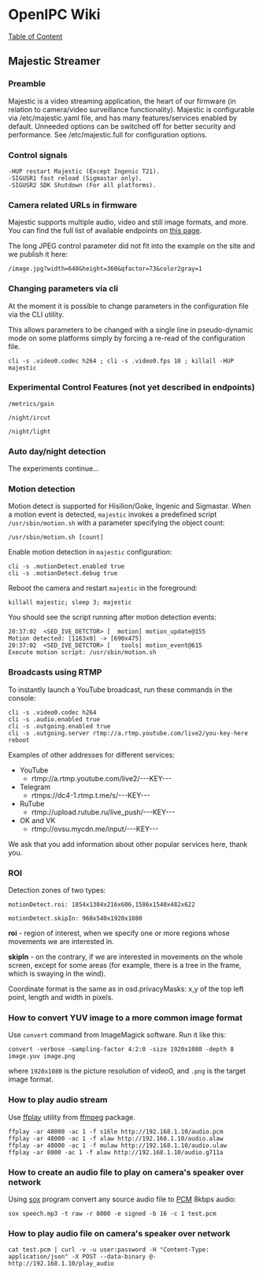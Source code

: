 # OpenIPC Wiki
[Table of Content](../README.md)

Majestic Streamer
-----------------

### Preamble

Majestic is a video streaming application, the heart of our firmware (in
relation to camera/video surveillance functionality). Majestic is configurable
via /etc/majestic.yaml file, and has many features/services enabled by default.
Unneeded options can be switched off for better security and performance. See /etc/majestic.full for configuration options.

### Control signals

```
-HUP restart Majestic (Except Ingenic T21).
-SIGUSR1 fast reload (Sigmastar only).
-SIGUSR2 SDK Shutdown (For all platforms).
```

### Camera related URLs in firmware

Majestic supports multiple audio, video and still image formats, and more.
You can find the full list of available endpoints on [this page](https://openipc.org/majestic-endpoints).

The long JPEG control parameter did not fit into the example on the site and we publish it here:

`/image.jpg?width=640&height=360&qfactor=73&color2gray=1`

### Changing parameters via cli

At the moment it is possible to change parameters in the configuration file via the CLI utility.

This allows parameters to be changed with a single line in pseudo-dynamic mode on some platforms 
simply by forcing a re-read of the configuration file.
```
cli -s .video0.codec h264 ; cli -s .video0.fps 10 ; killall -HUP majestic 
```

### Experimental Control Features (not yet described in endpoints)

```
/metrics/gain
```
```
/night/ircut
```
```
/night/light
```


### Auto day/night detection

The experiments continue...


### Motion detection

Motion detect is supported for Hisilion/Goke, Ingenic and Sigmastar.
When a motion event is detected, `majestic` invokes a predefined script `/usr/sbin/motion.sh` with a parameter specifying the object count:

```
/usr/sbin/motion.sh [count]
```

Enable motion detection in `majestic` configuration:

```
cli -s .motionDetect.enabled true
cli -s .motionDetect.debug true
```

Reboot the camera and restart `majestic` in the foreground:

```
killall majestic; sleep 3; majestic
```

You should see the script running after motion detection events:

```
20:37:02  <SED_IVE_DETCTOR> [  motion] motion_update@155             Motion detected: [1163x0] -> [690x475]
20:37:02  <SED_IVE_DETCTOR> [   tools] motion_event@615              Execute motion script: /usr/sbin/motion.sh
```

### Broadcasts using RTMP

To instantly launch a YouTube broadcast, run these commands in the console:
```
cli -s .video0.codec h264
cli -s .audio.enabled true
cli -s .outgoing.enabled true
cli -s .outgoing.server rtmp://a.rtmp.youtube.com/live2/you-key-here
reboot
```

Examples of other addresses for different services:
- YouTube
    - rtmp://a.rtmp.youtube.com/live2/---KEY---
- Telegram
    - rtmps://dc4-1.rtmp.t.me/s/---KEY---
- RuTube
    - rtmp://upload.rutube.ru/live_push/---KEY---
- OK and VK
    - rtmp://ovsu.mycdn.me/input/---KEY---

We ask that you add information about other popular services here, thank you.

###  ROI

Detection zones of two types:

`motionDetect.roi: 1854x1304x216x606,1586x1540x482x622`

`motionDetect.skipIn: 960x540x1920x1080`

**roi** - region of interest, when we specify one or more regions whose movements we are interested in.

**skipIn** - on the contrary, if we are interested in movements on the whole screen, except for some areas (for example, there is a tree in the frame, which is swaying in the wind).

Coordinate format is the same as in osd.privacyMasks: x,y of the top left point, length and width in pixels.

### How to convert YUV image to a more common image format

Use `convert` command from ImageMagick software. Run it like this:
```
convert -verbose -sampling-factor 4:2:0 -size 1920x1080 -depth 8 image.yuv image.png
```
where `1920x1080` is the picture resolution of video0, and `.png` is the target
image format.

### How to play audio stream

Use [ffplay][ffplay] utility from [ffmpeg][ffmpeg] package.
```
ffplay -ar 48000 -ac 1 -f s16le http://192.168.1.10/audio.pcm
ffplay -ar 48000 -ac 1 -f alaw http://192.168.1.10/audio.alaw
ffplay -ar 48000 -ac 1 -f mulaw http://192.168.1.10/audio.ulaw
ffplay -ar 8000 -ac 1 -f alaw http://192.168.1.10/audio.g711a
```

### How to create an audio file to play on camera's speaker over network

Using [sox][sox] program convert any source audio file to [PCM][pcm] 8kbps audio:
```
sox speech.mp3 -t raw -r 8000 -e signed -b 16 -c 1 test.pcm
```

### How to play audio file on camera's speaker over network

```
cat test.pcm | curl -v -u user:password -H "Content-Type: application/json" -X POST --data-binary @- http://192.168.1.10/play_audio
```


[aac]: https://en.wikipedia.org/wiki/Advanced_Audio_Coding
[alaw]: https://en.wikipedia.org/wiki/A-law_algorithm
[dng]: https://en.wikipedia.org/wiki/Digital_Negative
[g711]: https://en.wikipedia.org/wiki/G.711
[heif]: https://en.wikipedia.org/wiki/High_Efficiency_Image_File_Format
[hls]: https://en.wikipedia.org/wiki/HTTP_Live_Streaming
[jpeg]: https://en.wikipedia.org/wiki/JPEG
[mjpeg]: https://en.wikipedia.org/wiki/Motion_JPEG
[mp3]: https://en.wikipedia.org/wiki/MP3
[mp4]: https://en.wikipedia.org/wiki/MPEG-4_Part_14
[opus]: https://en.wikipedia.org/wiki/Opus_(audio_format)
[pcm]: https://en.wikipedia.org/wiki/Pulse-code_modulation
[raw]: https://en.wikipedia.org/wiki/Raw_image_format
[rtsp]: https://en.wikipedia.org/wiki/RTSP
[ulaw]: https://en.wikipedia.org/wiki/%CE%9C-law_algorithm
[yuv]: https://en.wikipedia.org/wiki/YUV
[ffplay]: https://ffmpeg.org/ffplay.html
[ffmpeg]: https://ffmpeg.org/
[sox]: https://en.wikipedia.org/wiki/SoX
